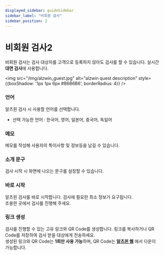 ```yaml
---
displayed_sidebar: guideSidebar
sidebar_label: "비회원 검사"
sidebar_position: 2
---
```


# 비회원 검사2

비회원 검사는 검사 대상자를 고객으로 등록하지 않아도 검사를 할 수 있습니다. 실시간 **대면 검사**에 사용합니다.

<img
src="/img/alzwin_guest.jpg"
alt="alzwin quest description"
style={{boxShadow: '1px 1px 6px #B6B6B6', borderRadius: 4}}
/>

### 언어

알츠윈 검사 시 사용할 언어를 선택합니다.

- 선택 가능한 언어 : 한국어, 영어, 일본어, 중국어, 독일어

### 메모

메모를 작성해 사용자의 특이사항 및 정보등을 남길 수 있습니다.

### 소개 문구

검사 시작 시 화면에 나오는 문구를 설정할 수 있습니다.

### 바로 시작

알츠윈 검사를 바로 시작합니다. 검사에 필요한 최소 정보가 요구됩니다.  
조용한 곳에서 검사를 진행해 주세요.

### 링크 생성

검사를 진행할 수 있는 고유 링크와 QR Code를 생성합니다. 링크를 복사하거나 QR Code를 저장하여 검사 받을 대상에게 전송하세요.  
생성된 링크와 QR Code는 **1회만 사용 가능**하며, QR Code는 **[알츠윈 웹](https://alzwin.com/)** 에서 다운이 가능합니다.
